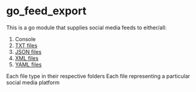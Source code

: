 # go_feed_export

This is a go module that supplies social media feeds to either/all:
1. Console
2. [TXT files](./files_txt/data.md)
3. [JSON files](./files_json/data.md)
4. [XML files](./files_xml/data.md)
5. [YAML files](./files_yaml/data.md)

Each file type in their respective folders
Each file representing a particular social media platform